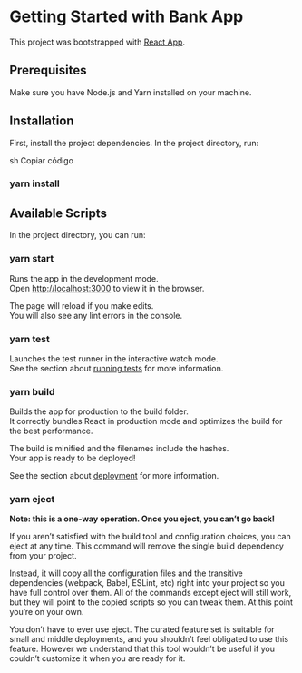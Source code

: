 # Getting Started with Bank App

This project was bootstrapped with [React App](https://github.com/facebook/create-react-app).

## Prerequisites

Make sure you have Node.js and Yarn installed on your machine.

## Installation

First, install the project dependencies. In the project directory, run:

sh
Copiar código

### yarn install

## Available Scripts

In the project directory, you can run:

### yarn start

Runs the app in the development mode.\
Open [http://localhost:3000](http://localhost:3000) to view it in the browser.

The page will reload if you make edits.\
You will also see any lint errors in the console.

### yarn test

Launches the test runner in the interactive watch mode.\
See the section about [running tests](https://facebook.github.io/create-react-app/docs/running-tests) for more information.

### yarn build

Builds the app for production to the build folder.\
It correctly bundles React in production mode and optimizes the build for the best performance.

The build is minified and the filenames include the hashes.\
Your app is ready to be deployed!

See the section about [deployment](https://facebook.github.io/create-react-app/docs/deployment) for more information.

### yarn eject

**Note: this is a one-way operation. Once you eject, you can’t go back!**

If you aren’t satisfied with the build tool and configuration choices, you can eject at any time. This command will remove the single build dependency from your project.

Instead, it will copy all the configuration files and the transitive dependencies (webpack, Babel, ESLint, etc) right into your project so you have full control over them. All of the commands except eject will still work, but they will point to the copied scripts so you can tweak them. At this point you’re on your own.

You don’t have to ever use eject. The curated feature set is suitable for small and middle deployments, and you shouldn’t feel obligated to use this feature. However we understand that this tool wouldn’t be useful if you couldn’t customize it when you are ready for it.
